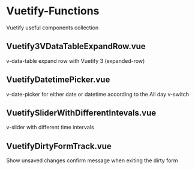 # Vuetify-Functions
Vuetify useful components collection

## Vuetify3VDataTableExpandRow.vue
v-data-table expand row with Vuetify 3 (expanded-row)

## VuetifyDatetimePicker.vue
v-date-picker for either date or datetime according to the All day v-switch

## VuetifySliderWithDifferentIntevals.vue
v-slider with different time intervals

## VuetifyDirtyFormTrack.vue
Show unsaved changes confirm message when exiting the dirty form
